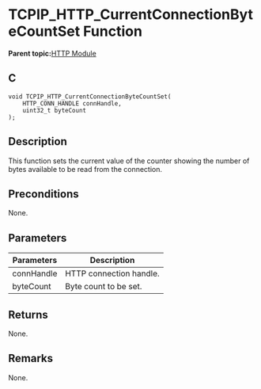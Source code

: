 # TCPIP\_HTTP\_CurrentConnectionByteCountSet Function

**Parent topic:**[HTTP Module](GUID-25A4CF50-2F8F-47E7-A90C-ABFA52814459.md)

## C

```
void TCPIP_HTTP_CurrentConnectionByteCountSet(
    HTTP_CONN_HANDLE connHandle, 
    uint32_t byteCount
);
```

## Description

This function sets the current value of the counter showing the number of bytes available to be read from the connection.

## Preconditions

None.

## Parameters

|Parameters|Description|
|----------|-----------|
|connHandle|HTTP connection handle.|
|byteCount|Byte count to be set.|

## Returns

None.

## Remarks

None.

